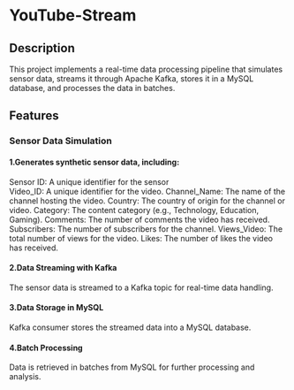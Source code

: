 # YouTube-Stream
## Description
This project implements a real-time data processing pipeline that simulates sensor data, streams it through Apache Kafka, stores it in a MySQL database, and processes the data in batches.
## Features
### Sensor Data Simulation
#### 1.Generates synthetic sensor data, including:
<div>Sensor ID: A unique identifier for the sensor</div>
Video_ID: A unique identifier for the video.
Channel_Name: The name of the channel hosting the video.
Country: The country of origin for the channel or video.
Category: The content category (e.g., Technology, Education, Gaming).
Comments: The number of comments the video has received.
Subscribers: The number of subscribers for the channel.
Views_Video: The total number of views for the video.
Likes: The number of likes the video has received.
  
#### 2.Data Streaming with Kafka
The sensor data is streamed to a Kafka topic for real-time data handling.

#### 3.Data Storage in MySQL
Kafka consumer stores the streamed data into a MySQL database.

#### 4.Batch Processing
Data is retrieved in batches from MySQL for further processing and analysis.
